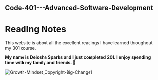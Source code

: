 ## Code-401---Advanced-Software-Development

# Reading Notes

This website is about all the excellent readings I have learned throughout my 301 course.

**My name is Deiosha Sparks and I just completed 201. I enjoy spending time with my family and friends. :white_heart:**

![Growth-Mindset_Copyright-Big-Change1](https://user-images.githubusercontent.com/113928893/203171165-91c9ea39-4f79-4235-a715-25a75516d131.jpg)
